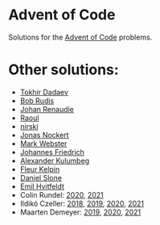 # Advent of Code

Solutions for the [Advent of Code](https://adventofcode.com/) problems.

# Other solutions:

- [Tokhir Dadaev](https://github.com/zx8754/AoC)
- [Bob Rudis](https://git.rud.is/hrbrmstr/2020-code-advent/src/branch/master/R)
- [Johan Renaudie](https://github.com/plannapus/Advent_of_Code/tree/master/2020)
- [Raoul](https://github.com/rrrlw/advent-of-code/tree/main/2020)
- [nirski](https://github.com/nirski/aoc20)
- [Jonas Nockert](https://github.com/lemonad/advent-of-code/tree/master/2020%20(R))
- [Mark Webster](https://github.com/CharnelMouse/AdventOfCode2020)
- [Johannes Friedrich](https://github.com/JohannesFriedrich/AdventOfCode2020)
- [Alexander Kulumbeg](https://github.com/akulumbeg/adventofcode/tree/master/2020)
- [Fleur Kelpin](https://github.com/fdlk/advent-2020)
- [Daniel Slone](https://gist.github.com/dhslone/a203366304df75bb9a3ebef17a6fed26)
- [Emil Hvitfeldt](https://github.com/EmilHvitfeldt/rstats-adventofcode)
- Colin Rundel: [2020](https://github.com/rundel/advent_of_code_2020), [2021](https://github.com/rundel/advent_of_code_2021)
- Ildikó Czeller: [2018](https://github.com/czeildi/advent-of-code/tree/main/solutions_2018), [2019](https://github.com/czeildi/advent-of-code/tree/main/solutions_2019), [2020](https://github.com/czeildi/advent-of-code/tree/main/solutions_2020), [2021](https://github.com/czeildi/advent-of-code/tree/main/solutions_2021)
- Maarten Demeyer: [2019](https://github.com/mpjdem/adventofcode2019), [2020](https://github.com/mpjdem/adventofcode2020), [2021](https://github.com/mpjdem/adventofcode2021)